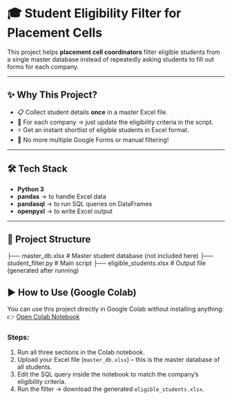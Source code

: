 # 🎓 Student Eligibility Filter for Placement Cells

This project helps **placement cell coordinators** filter eligible students from a single master database instead of repeatedly asking students to fill out forms for each company.  

---

## ✨ Why This Project?
- 📋 Collect student details **once** in a master Excel file.  
- 🏢 For each company → just update the eligibility criteria in the script.  
- ⚡ Get an instant shortlist of eligible students in Excel format.  
- 🚫 No more multiple Google Forms or manual filtering!  

---

## 🛠 Tech Stack
- **Python 3**  
- **pandas** → to handle Excel data  
- **pandasql** → to run SQL queries on DataFrames  
- **openpyxl** → to write Excel output  

---

## 📂 Project Structure
├── master_db.xlsx # Master student database (not included here)
├── student_filter.py # Main script
├── eligible_students.xlsx # Output file (generated after running)

## ▶️ How to Use (Google Colab)

You can use this project directly in Google Colab without installing anything:  
👉 [Open Colab Notebook](https://colab.research.google.com/drive/1wOap4MXSRjxNTME18RuvjFRfqcpVHEPa?usp=sharing)

### Steps:
1. Run all three sections in the Colab notebook.  
2. Upload your Excel file (`master_db.xlsx`) – this is the master database of all students.  
3. Edit the SQL query inside the notebook to match the company’s eligibility criteria.  
4. Run the filter → download the generated `eligible_students.xlsx`.  

